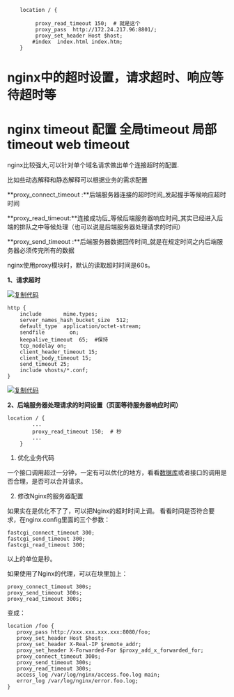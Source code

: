 ```nginx
    location / {
    
	     proxy_read_timeout 150;  # 就是这个
	     proxy_pass  http://172.24.217.96:8801/;
	     proxy_set_header Host $host;
        #index  index.html index.htm;
    }
```

# nginx中的超时设置，请求超时、响应等待超时等

# nginx timeout 配置 全局timeout 局部timeout web timeout

 

nginx比较强大,可以针对单个域名请求做出单个连接超时的配置. 

比如些动态解释和静态解释可以根据业务的需求配置

**proxy_connect_timeout :**后端服务器连接的超时时间_发起握手等候响应超时时间

**proxy_read_timeout:**连接成功后_等候后端服务器响应时间_其实已经进入后端的排队之中等候处理（也可以说是后端服务器处理请求的时间）

**proxy_send_timeout :**后端服务器数据回传时间_就是在规定时间之内后端服务器必须传完所有的数据

nginx使用proxy模块时，默认的读取超时时间是60s。

 

 

**1、请求超时**

[![复制代码](https://common.cnblogs.com/images/copycode.gif)](javascript:void(0);)

```nginx
http {
    include       mime.types;
    server_names_hash_bucket_size  512;     
    default_type  application/octet-stream;
    sendfile        on;
    keepalive_timeout  65;  #保持
    tcp_nodelay on;
    client_header_timeout 15;
    client_body_timeout 15;
    send_timeout 25;
    include vhosts/*.conf;
}
```

[![复制代码](https://common.cnblogs.com/images/copycode.gif)](javascript:void(0);)

 

 

**2、后端服务器处理请求的时间设置（页面等待服务器响应时间）**

```nginx
location / {
        ...
        proxy_read_timeout 150;  # 秒
        ...
    }
```















































1. 优化业务代码

一个接口调用超过一分钟，一定有可以优化的地方，看看[数据库](http://www.111cn.net/database/database.html)或者接口的调用是否合理，是否可以合并请求。

2. 修改Nginx的服务器配置

如果实在是优化不了了，可以把Nginx的超时时间上调。
看看时间是否符合要求，在nginx.config里面的三个参数：

```nginx
fastcgi_connect_timeout 300;
fastcgi_send_timeout 300;
fastcgi_read_timeout 300;
```

以上的单位是秒。

如果使用了Nginx的代理，可以在块里加上：

```nginx
proxy_connect_timeout 300s;
proxy_send_timeout 300s;
proxy_read_timeout 300s;
```





变成：

```nginx
location /foo {
   proxy_pass http://xxx.xxx.xxx.xxx:8080/foo;
   proxy_set_header Host $host;
   proxy_set_header X-Real-IP $remote_addr;
   proxy_set_header X-Forwarded-For $proxy_add_x_forwarded_for;
   proxy_connect_timeout 300s;
   proxy_send_timeout 300s;
   proxy_read_timeout 300s;
   access_log /var/log/nginx/access.foo.log main;
   error_log /var/log/nginx/error.foo.log;
}
```




